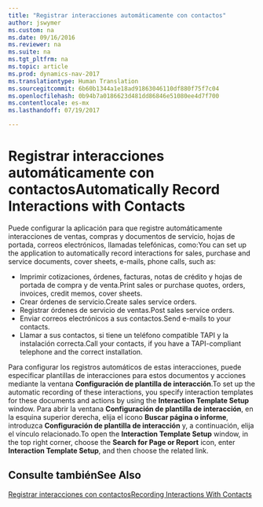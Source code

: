 ```yaml
---
title: "Registrar interacciones automáticamente con contactos"
author: jswymer
ms.custom: na
ms.date: 09/16/2016
ms.reviewer: na
ms.suite: na
ms.tgt_pltfrm: na
ms.topic: article
ms.prod: dynamics-nav-2017
ms.translationtype: Human Translation
ms.sourcegitcommit: 6b60b1344a1e18ad91863046110df880f75f7c04
ms.openlocfilehash: 0b94b7a0186623d481dd86846e51080ee4d7f700
ms.contentlocale: es-mx
ms.lasthandoff: 07/19/2017

---
```

# <a name="automatically-record-interactions-with-contacts"></a><span data-ttu-id="7fc72-102">Registrar interacciones automáticamente con contactos</span><span class="sxs-lookup"><span data-stu-id="7fc72-102">Automatically Record Interactions with Contacts</span></span>
<span data-ttu-id="7fc72-103">Puede configurar la aplicación para que registre automáticamente interacciones de ventas, compras y documentos de servicio, hojas de portada, correos electrónicos, llamadas telefónicas, como:</span><span class="sxs-lookup"><span data-stu-id="7fc72-103">You can set up the application to automatically record interactions for sales, purchase and service documents, cover sheets, e-mails, phone calls, such as:</span></span>

* <span data-ttu-id="7fc72-104">Imprimir cotizaciones, órdenes, facturas, notas de crédito y hojas de portada de compra y de venta.</span><span class="sxs-lookup"><span data-stu-id="7fc72-104">Print sales or purchase quotes, orders, invoices, credit memos, cover sheets.</span></span>
* <span data-ttu-id="7fc72-105">Crear órdenes de servicio.</span><span class="sxs-lookup"><span data-stu-id="7fc72-105">Create sales service orders.</span></span>
* <span data-ttu-id="7fc72-106">Registrar órdenes de servicio de ventas.</span><span class="sxs-lookup"><span data-stu-id="7fc72-106">Post sales service orders.</span></span>
* <span data-ttu-id="7fc72-107">Enviar correos electrónicos a sus contactos.</span><span class="sxs-lookup"><span data-stu-id="7fc72-107">Send e-mails to your contacts.</span></span>
* <span data-ttu-id="7fc72-108">Llamar a sus contactos, si tiene un teléfono compatible TAPI y la instalación correcta.</span><span class="sxs-lookup"><span data-stu-id="7fc72-108">Call your contacts, if you have a TAPI-compliant telephone and the correct installation.</span></span>

<span data-ttu-id="7fc72-109">Para configurar los registros automáticos de estas interacciones, puede especificar plantillas de interacciones para estos documentos y acciones mediante la ventana **Configuración de plantilla de interacción**.</span><span class="sxs-lookup"><span data-stu-id="7fc72-109">To set up the automatic recording of these interactions, you specify interaction templates for these documents and actions by using the **Interaction Template Setup** window.</span></span> <span data-ttu-id="7fc72-110">Para abrir la ventana **Configuración de plantilla de interacción**, en la esquina superior derecha, elija el icono **Buscar página o informe**, introduzca **Configuración de plantilla de interacción** y, a continuación, elija el vínculo relacionado.</span><span class="sxs-lookup"><span data-stu-id="7fc72-110">To open the **Interaction Template Setup** window, in the top right corner, choose the **Search for Page or Report** icon, enter **Interaction Template Setup**, and then choose the related link.</span></span>

## <a name="see-also"></a><span data-ttu-id="7fc72-111">Consulte también</span><span class="sxs-lookup"><span data-stu-id="7fc72-111">See Also</span></span>
[<span data-ttu-id="7fc72-112">Registrar interacciones con contactos</span><span class="sxs-lookup"><span data-stu-id="7fc72-112">Recording Interactions With Contacts</span></span>](marketing-interactions.md)  

